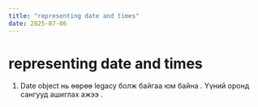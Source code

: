 ```yaml
---
title: "representing date and times"
date: 2025-07-06
---
```


# representing date and times

1. Date object нь өөрөө legacy болж байгаа юм байна . Үүний оронд сангууд ашиглах ажээ .
